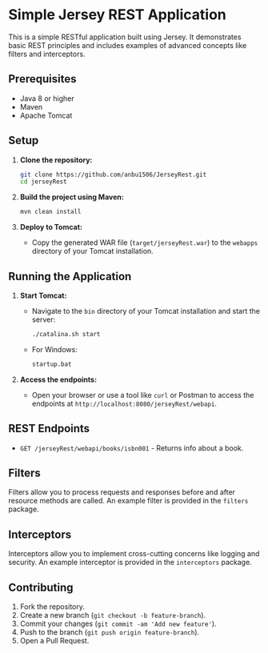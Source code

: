 # Simple Jersey REST Application

This is a simple RESTful application built using Jersey. It demonstrates basic REST principles and includes examples of advanced concepts like filters and interceptors.

## Prerequisites

- Java 8 or higher
- Maven
- Apache Tomcat

## Setup

1. **Clone the repository:**
   ```bash
   git clone https://github.com/anbu1506/JerseyRest.git
   cd jerseyRest
   ```

2. **Build the project using Maven:**
   ```bash
   mvn clean install
   ```

3. **Deploy to Tomcat:**
   - Copy the generated WAR file (`target/jerseyRest.war`) to the `webapps` directory of your Tomcat installation.

## Running the Application

1. **Start Tomcat:**
   - Navigate to the `bin` directory of your Tomcat installation and start the server:
     ```bash
     ./catalina.sh start
     ```
   - For Windows:
     ```bash
     startup.bat
     ```

2. **Access the endpoints:**
   - Open your browser or use a tool like `curl` or Postman to access the endpoints at `http://localhost:8080/jerseyRest/webapi`.


## REST Endpoints

- `GET /jerseyRest/webapi/books/isbn001` - Returns info about a book.

## Filters

Filters allow you to process requests and responses before and after resource methods are called. An example filter is provided in the `filters` package.

## Interceptors

Interceptors allow you to implement cross-cutting concerns like logging and security. An example interceptor is provided in the `interceptors` package.

## Contributing

1. Fork the repository.
2. Create a new branch (`git checkout -b feature-branch`).
3. Commit your changes (`git commit -am 'Add new feature'`).
4. Push to the branch (`git push origin feature-branch`).
5. Open a Pull Request.
